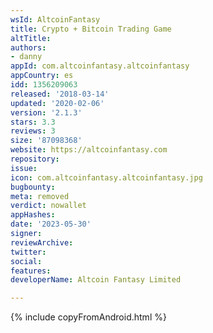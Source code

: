 ```yaml
---
wsId: AltcoinFantasy
title: Crypto + Bitcoin Trading Game
altTitle: 
authors:
- danny
appId: com.altcoinfantasy.altcoinfantasy
appCountry: es
idd: 1356209063
released: '2018-03-14'
updated: '2020-02-06'
version: '2.1.3'
stars: 3.3
reviews: 3
size: '87098368'
website: https://altcoinfantasy.com
repository: 
issue: 
icon: com.altcoinfantasy.altcoinfantasy.jpg
bugbounty: 
meta: removed
verdict: nowallet
appHashes: 
date: '2023-05-30'
signer: 
reviewArchive: 
twitter: 
social: 
features: 
developerName: Altcoin Fantasy Limited

---
```


{% include copyFromAndroid.html %}
